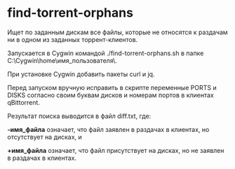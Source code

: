 # find-torrent-orphans

Ищет по заданным дискам все файлы, которые не относятся к раздачам ни в одном из заданных торрент-клиентов.

Запускается в Cygwin командой ./find-torrent-orphans.sh в папке C:\Cygwin\home\имя_пользователя\\.

При установке Cygwin добавить пакеты curl и jq.

Перед запуском вручную исправить в скрипте переменные PORTS и DISKS согласно своим буквам дисков и номерам портов в клиентах qBittorrent.

Результат поиска выводится в файл diff.txt, где:

**-имя_файла** означает, что файл заявлен в раздачах в клиентах, но отсутствует на дисках, и

**+имя_файла** означает, что файл присутствует на дисках, но не заявлен в раздачах в клиентах.
